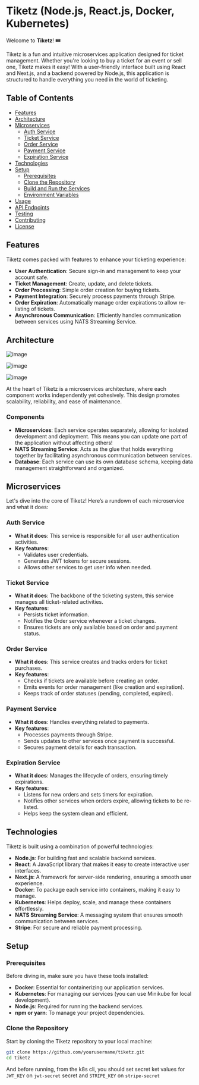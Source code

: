 # Tiketz (Node.js, React.js, Docker, Kubernetes)

Welcome to **Tiketz**! 🎟️

Tiketz is a fun and intuitive microservices application designed for ticket management. Whether you're looking to buy a ticket for an event or sell one, Tiketz makes it easy! With a user-friendly interface built using React and Next.js, and a backend powered by Node.js, this application is structured to handle everything you need in the world of ticketing.

## Table of Contents

- [Features](#features)
- [Architecture](#architecture)
- [Microservices](#microservices)
  - [Auth Service](#auth-service)
  - [Ticket Service](#ticket-service)
  - [Order Service](#order-service)
  - [Payment Service](#payment-service)
  - [Expiration Service](#expiration-service)
- [Technologies](#technologies)
- [Setup](#setup)
  - [Prerequisites](#prerequisites)
  - [Clone the Repository](#clone-the-repository)
  - [Build and Run the Services](#build-and-run-the-services)
  - [Environment Variables](#environment-variables)
- [Usage](#usage)
- [API Endpoints](#api-endpoints)
- [Testing](#testing)
- [Contributing](#contributing)
- [License](#license)

## Features

Tiketz comes packed with features to enhance your ticketing experience:

- **User Authentication**: Secure sign-in and management to keep your account safe.
- **Ticket Management**: Create, update, and delete tickets.
- **Order Processing**: Simple order creation for buying tickets.
- **Payment Integration**: Securely process payments through Stripe.
- **Order Expiration**: Automatically manage order expirations to allow re-listing of tickets.
- **Asynchronous Communication**: Efficiently handles communication between services using NATS Streaming Service.

## Architecture

![image](https://github.com/user-attachments/assets/c76e251e-c6a8-4b7b-ad88-fbc34f0be91c)

![image](https://github.com/user-attachments/assets/6ecb817f-afa1-42f9-a165-d7f139ed3f04)

![image](https://github.com/user-attachments/assets/f8d6db68-8d8d-4fef-b757-b04d894cb802)


At the heart of Tiketz is a microservices architecture, where each component works independently yet cohesively. This design promotes scalability, reliability, and ease of maintenance.

### Components

- **Microservices**: Each service operates separately, allowing for isolated development and deployment. This means you can update one part of the application without affecting others!
- **NATS Streaming Service**: Acts as the glue that holds everything together by facilitating asynchronous communication between services.
- **Database**: Each service can use its own database schema, keeping data management straightforward and organized.

## Microservices

Let's dive into the core of Tiketz! Here’s a rundown of each microservice and what it does:

### Auth Service

- **What it does**: This service is responsible for all user authentication activities.
- **Key features**:
  - Validates user credentials.
  - Generates JWT tokens for secure sessions.
  - Allows other services to get user info when needed.

### Ticket Service

- **What it does**: The backbone of the ticketing system, this service manages all ticket-related activities.
- **Key features**:
  - Persists ticket information.
  - Notifies the Order service whenever a ticket changes.
  - Ensures tickets are only available based on order and payment status.

### Order Service

- **What it does**: This service creates and tracks orders for ticket purchases.
- **Key features**:
  - Checks if tickets are available before creating an order.
  - Emits events for order management (like creation and expiration).
  - Keeps track of order statuses (pending, completed, expired).

### Payment Service

- **What it does**: Handles everything related to payments.
- **Key features**:
  - Processes payments through Stripe.
  - Sends updates to other services once payment is successful.
  - Secures payment details for each transaction.

### Expiration Service

- **What it does**: Manages the lifecycle of orders, ensuring timely expirations.
- **Key features**:
  - Listens for new orders and sets timers for expiration.
  - Notifies other services when orders expire, allowing tickets to be re-listed.
  - Helps keep the system clean and efficient.

## Technologies

Tiketz is built using a combination of powerful technologies:

- **Node.js**: For building fast and scalable backend services.
- **React**: A JavaScript library that makes it easy to create interactive user interfaces.
- **Next.js**: A framework for server-side rendering, ensuring a smooth user experience.
- **Docker**: To package each service into containers, making it easy to manage.
- **Kubernetes**: Helps deploy, scale, and manage these containers effortlessly.
- **NATS Streaming Service**: A messaging system that ensures smooth communication between services.
- **Stripe**: For secure and reliable payment processing.

## Setup

### Prerequisites

Before diving in, make sure you have these tools installed:

- **Docker**: Essential for containerizing our application services.
- **Kubernetes**: For managing our services (you can use Minikube for local development).
- **Node.js**: Required for running the backend services.
- **npm or yarn**: To manage your project dependencies.

### Clone the Repository

Start by cloning the Tiketz repository to your local machine:

```bash
git clone https://github.com/yourusername/tiketz.git
cd tiketz
```

And before running, from the k8s cli, you should set secret ket values for `JWT_KEY` on `jwt-secret` secret and `STRIPE_KEY` on `stripe-secret`
